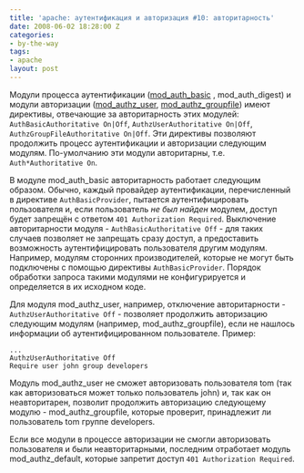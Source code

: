 ```yaml
---
title: 'apache: аутентификация и авторизация #10: авторитарность'
date: 2008-06-02 18:28:00 Z
categories:
- by-the-way
tags:
- apache
layout: post
---
```


Модули процесса аутентификации ([mod_auth_basic](/blog/2008/04/27/apache-autentifikaciya-i-avtorizaciya-3/) , mod_auth_digest) и модули авторизации ([mod_authz_user](/blog/2008/05/13/apache-autentifikaciya-i-avtorizaciya-5/), [mod_authz_groupfile](/blog/2008/05/24/apache-autentifikaciya-i-avtorizaciya-7/)) имеют директивы, отвечающие за авторитарность этих модулей: `AuthBasicAuthoritative On|Off`, `AuthzUserAuthoritative On|Off`, `	AuthzGroupFileAuthoritative On|Off`. Эти директивы позволяют продолжить процесс аутентификации и авторизации следующим модулям. По-умолчанию эти модули авторитарны, т.е. `Auth*Authoritative On`.

В модуле mod_auth_basic авторитарность работает следующим образом. Обычно, каждый провайдер аутентификации, перечисленный в директиве `AuthBasicProvider`, пытается аутентифицировать пользователя и, если пользователь *не был найден* модулем, доступ будет запрещён с ответом `401 Authorization Required`. Выключение авторитарности модуля - `AuthBasicAuthoritative Off` - для таких случаев позволяет не запрещать сразу доступ, а предоставить возможность аутентифицировать пользователя другим модулям. Например, модулям сторонних производителей, которые не могут быть подключены с помощью директивы `AuthBasicProvider`. Порядок обработки запроса такими модулями не конфигурируется и определяется в их исходном коде.

Для модуля mod_authz_user, например, отключение авторитарности - `AuthzUserAuthoritative Off` - позволяет продолжить авторизацию следующим модулям (например, mod_authz_groupfile), если не нашлось информации об аутентифицированном пользователе. Пример:

	...
	AuthzUserAuthoritative Off
	Require user john group developers

Модуль mod_authz_user не сможет авторизовать пользователя tom (так как авторизоваться может только пользователь john) и, так как он неавторитарен, позволит продолжить авторизацию следующему модулю - mod_authz_groupfile, которые проверит, принадлежит ли пользователь tom группе developers.

Если все модули в процессе авторизации не смогли авторизовать пользователя и были неавторитарными, последним отработает модуль mod_authz_default, которые запретит доступ `401 Authorization Required`.


